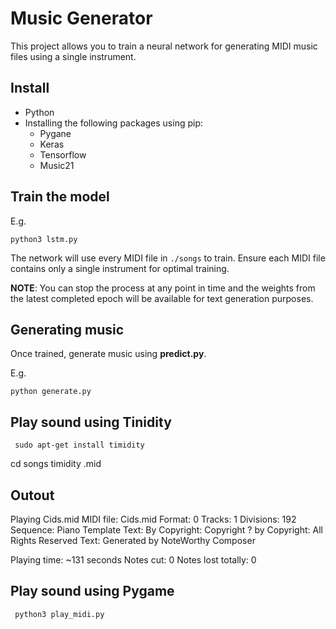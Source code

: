 # Music Generator

This project allows you to train a neural network for generating MIDI music files using a single instrument.

## Install

* Python 
* Installing the following packages using pip:
	* Pygane	 
	* Keras
	* Tensorflow
	* Music21
	  
	

## Train the model

E.g.

```
python3 lstm.py
```

The network will use every MIDI file in `./songs` to train. Ensure each MIDI file contains only a single instrument for optimal training.

**NOTE**: You can stop the process at any point in time and the weights from the latest completed epoch will be available for text generation purposes.

## Generating music

Once trained, generate music using **predict.py**.

E.g.

```
python generate.py
```

 ##  Play sound using Tinidity

```
 sudo apt-get install timidity
```
 
cd songs
timidity <name of song>.mid

## Outout

Playing Cids.mid
MIDI file: Cids.mid
Format: 0  Tracks: 1  Divisions: 192
Sequence: Piano Template
Text: By <Name>
Copyright: Copyright ? <Year> by <Name>
Copyright: All Rights Reserved
Text: Generated by NoteWorthy Composer

Playing time: ~131 seconds
Notes cut: 0
Notes lost totally: 0


 ##  Play sound using Pygame

```
 python3 play_midi.py
```
 
